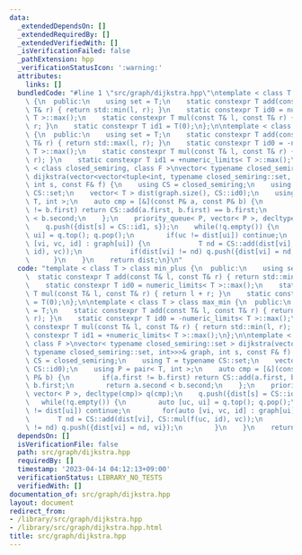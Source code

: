 ```yaml
---
data:
  _extendedDependsOn: []
  _extendedRequiredBy: []
  _extendedVerifiedWith: []
  _isVerificationFailed: false
  _pathExtension: hpp
  _verificationStatusIcon: ':warning:'
  attributes:
    links: []
  bundledCode: "#line 1 \"src/graph/dijkstra.hpp\"\ntemplate < class T > class min_plus\
    \ {\n  public:\n    using set = T;\n    static constexpr T add(const T& l, const\
    \ T& r) { return std::min(l, r); }\n    static constexpr T id0 = numeric_limits<\
    \ T >::max();\n    static constexpr T mul(const T& l, const T& r) { return l +\
    \ r; }\n    static constexpr T id1 = T(0);\n};\n\ntemplate < class T > class max_min\
    \ {\n  public:\n    using set = T;\n    static constexpr T add(const T& l, const\
    \ T& r) { return std::max(l, r); }\n    static constexpr T id0 = -numeric_limits<\
    \ T >::max();\n    static constexpr T mul(const T& l, const T& r) { return std::min(l,\
    \ r); }\n    static constexpr T id1 = +numeric_limits< T >::max();\n};\n\ntemplate\
    \ < class closed_semiring, class F >\nvector< typename closed_semiring::set >\
    \ dijkstra(vector<vector<tuple<int, typename closed_semiring::set, int>>>& graph,\
    \ int s, const F& f) {\n    using CS = closed_semiring;\n    using T = typename\
    \ CS::set;\n    vector< T > dist(graph.size(), CS::id0);\n    using P = pair<\
    \ T, int >;\n    auto cmp = [&](const P& a, const P& b) {\n        if(a.first\
    \ != b.first) return CS::add(a.first, b.first) == b.first;\n        return a.second\
    \ < b.second;\n    };\n    priority_queue< P, vector< P >, decltype(cmp)> q(cmp);\n\
    \    q.push({dist[s] = CS::id1, s});\n    while(!q.empty()) {\n        auto [uc,\
    \ ui] = q.top(); q.pop();\n        if(uc != dist[ui]) continue;\n        for(auto\
    \ [vi, vc, id] : graph[ui]) {\n            T nd = CS::add(dist[vi], CS::mul(f(uc,\
    \ id), vc));\n            if(dist[vi] != nd) q.push({dist[vi] = nd, vi});\n  \
    \      }\n    }\n    return dist;\n}\n"
  code: "template < class T > class min_plus {\n  public:\n    using set = T;\n  \
    \  static constexpr T add(const T& l, const T& r) { return std::min(l, r); }\n\
    \    static constexpr T id0 = numeric_limits< T >::max();\n    static constexpr\
    \ T mul(const T& l, const T& r) { return l + r; }\n    static constexpr T id1\
    \ = T(0);\n};\n\ntemplate < class T > class max_min {\n  public:\n    using set\
    \ = T;\n    static constexpr T add(const T& l, const T& r) { return std::max(l,\
    \ r); }\n    static constexpr T id0 = -numeric_limits< T >::max();\n    static\
    \ constexpr T mul(const T& l, const T& r) { return std::min(l, r); }\n    static\
    \ constexpr T id1 = +numeric_limits< T >::max();\n};\n\ntemplate < class closed_semiring,\
    \ class F >\nvector< typename closed_semiring::set > dijkstra(vector<vector<tuple<int,\
    \ typename closed_semiring::set, int>>>& graph, int s, const F& f) {\n    using\
    \ CS = closed_semiring;\n    using T = typename CS::set;\n    vector< T > dist(graph.size(),\
    \ CS::id0);\n    using P = pair< T, int >;\n    auto cmp = [&](const P& a, const\
    \ P& b) {\n        if(a.first != b.first) return CS::add(a.first, b.first) ==\
    \ b.first;\n        return a.second < b.second;\n    };\n    priority_queue< P,\
    \ vector< P >, decltype(cmp)> q(cmp);\n    q.push({dist[s] = CS::id1, s});\n \
    \   while(!q.empty()) {\n        auto [uc, ui] = q.top(); q.pop();\n        if(uc\
    \ != dist[ui]) continue;\n        for(auto [vi, vc, id] : graph[ui]) {\n     \
    \       T nd = CS::add(dist[vi], CS::mul(f(uc, id), vc));\n            if(dist[vi]\
    \ != nd) q.push({dist[vi] = nd, vi});\n        }\n    }\n    return dist;\n}\n"
  dependsOn: []
  isVerificationFile: false
  path: src/graph/dijkstra.hpp
  requiredBy: []
  timestamp: '2023-04-14 04:12:13+09:00'
  verificationStatus: LIBRARY_NO_TESTS
  verifiedWith: []
documentation_of: src/graph/dijkstra.hpp
layout: document
redirect_from:
- /library/src/graph/dijkstra.hpp
- /library/src/graph/dijkstra.hpp.html
title: src/graph/dijkstra.hpp
---
```


